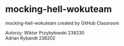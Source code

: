 # mocking-hell-wokuteam
mocking-hell-wokuteam created by GitHub Classroom

Autorzy:
Wiktor Przybyłowski 238230  
Adrian Rybandt 238202
